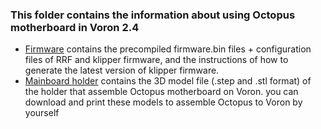 ### This folder contains the information about using Octopus motherboard in Voron 2.4
* [Firmware](https://github.com/bigtreetech/BIGTREETECH-OCTOPUS-V1.0/tree/master/Octopus%20works%20on%20Voron%20v2.4/Firmware) contains the precompiled firmware.bin files + configuration files of RRF and klipper firmware, and the instructions of how to generate the latest version of klipper firmware.
* [Mainboard holder](https://github.com/bigtreetech/BIGTREETECH-OCTOPUS-V1.0/tree/master/Octopus%20works%20on%20Voron%20v2.4/Mainboard%20holder) contains the 3D model file (.step and .stl format) of the holder that assemble Octopus motherboard on Voron. you can download and print these models to assemble Octopus to Voron by yourself